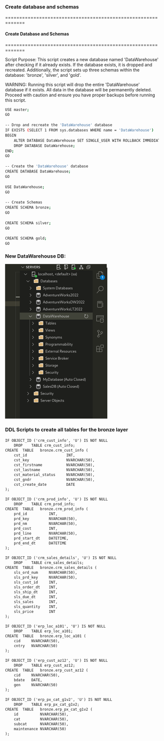 
### Create database and schemas

=============================================================
#### Create Database and Schemas
=============================================================

Script Purpose:
    This script creates a new database named 'DataWarehouse' after checking if it already exists. 
    If the database exists, it is dropped and recreated. Additionally, the script sets up three schemas 
    within the database: 'bronze', 'silver', and 'gold'.
	
WARNING:
    Running this script will drop the entire 'DataWarehouse' database if it exists. 
    All data in the database will be permanently deleted. Proceed with caution 
    and ensure you have proper backups before running this script.

``` sh
USE master;
GO

-- Drop and recreate the 'DataWarehouse' database
IF EXISTS (SELECT 1 FROM sys.databases WHERE name = 'DataWarehouse')
BEGIN
    ALTER DATABASE DataWarehouse SET SINGLE_USER WITH ROLLBACK IMMEDIATE;
    DROP DATABASE DataWarehouse;
END;
GO

-- Create the 'DataWarehouse' database
CREATE DATABASE DataWarehouse;
GO

USE DataWarehouse;
GO

-- Create Schemas
CREATE SCHEMA bronze;
GO

CREATE SCHEMA silver;
GO

CREATE SCHEMA gold;
GO
```

### New DataWarehouse DB:

![Data Architecture](data_warehousedb.png)


### DDL Scripts to create all tables for the bronze layer


```
IF OBJECT_ID ('crm_cust_info', 'U') IS NOT NULL
    DROP    TABLE crm_cust_info;
CREATE  TABLE   bronze.crm_cust_info (
    cst_id                  INT,
    cst_key                 NVARCHAR(50),
    cst_firstname           NVARCHAR(50),
    cst_lastname            NVARCHAR(50),
    cst_material_status     NVARCHAR(50),
    cst_gndr                NVARCHAR(50),
    cst_create_date         DATE
);

IF OBJECT_ID ('crm_prod_info', 'U') IS NOT NULL
    DROP    TABLE crm_prod_info;
CREATE  TABLE   bronze.crm_prod_info (
    prd_id          INT,
    prd_key         NVARCHAR(50),
    prd_nm          NVARCHAR(50),
    prd_cost        INT,
    prd_line        NVARCHAR(50),
    prd_start_dt    DATETIME,
    prd_end_dt      DATETIME
);

IF OBJECT_ID ('crm_sales_details', 'U') IS NOT NULL
    DROP    TABLE crm_sales_details;
CREATE  TABLE   bronze.crm_sales_details (
    sls_ord_num     NVARCHAR(50),
    sls_prd_key     NVARCHAR(50),
    sls_cust_id     INT,
    sls_order_dt    INT,
    sls_ship_dt     INT,
    sls_due_dt      INT,
    sls_sales       INT,
    sls_quantity    INT,
    sls_price       INT    
);

IF OBJECT_ID ('erp_loc_a101', 'U') IS NOT NULL
    DROP    TABLE erp_loc_a101;
CREATE  TABLE   bronze.erp_loc_a101 (
    cid     NVARCHAR(50),
    cntry   NVARCHAR(50)
);

IF OBJECT_ID ('erp_cust_az12', 'U') IS NOT NULL
    DROP    TABLE erp_cust_az12;
CREATE  TABLE   bronze.erp_cust_az12 (
    cid     NVARCHAR(50),
    bdate   DATE,
    gen     NVARCHAR(50)
);

IF OBJECT_ID ('erp_px_cat_g1v2', 'U') IS NOT NULL
    DROP    TABLE erp_px_cat_g1v2;
CREATE  TABLE   bronze.erp_px_cat_g1v2 (
    id          NVARCHAR(50),
    cat         NVARCHAR(50),
    subcat      NVARCHAR(50),
    maintenance NVARCHAR(50)
);
```
